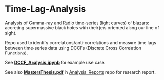 # Time-Lag-Analysis
Analysis of Gamma-ray and Radio time-series (light curves) of blazars: accreting supermassive black holes with their jets oriented along our line of sight.

Repo used to identify correlations/anti-correlations and measure time lags between time-series data using DCCFs (Discrete Cross Correlation Functions).

See [**DCCF_Analysis.ipynb**](https://github.com/sam-m-ward/Time-Lag-Analysis/blob/main/DCCF_Analysis.ipynb) for example use case. 

See also [**MastersThesis.pdf**](https://github.com/sam-m-ward/Analysis_Reports/blob/main/MastersThesis.pdf) in [Analysis_Reports](https://github.com/sam-m-ward/Analysis_Reports) repo for research report.
